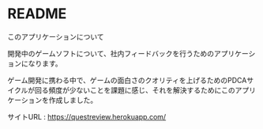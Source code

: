 # README

このアプリケーションについて

開発中のゲームソフトについて、社内フィードバックを行うためのアプリケーションになります。

ゲーム開発に携わる中で、ゲームの面白さのクオリティを上げるためのPDCAサイクルが回る頻度が少ないことを課題に感じ、それを解決するためにこのアプリケーションを作成しました。

サイトURL : https://questreview.herokuapp.com/
